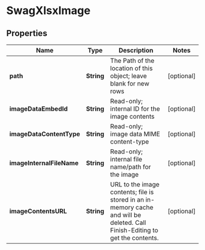 
# SwagXlsxImage

## Properties
Name | Type | Description | Notes
------------ | ------------- | ------------- | -------------
**path** | **String** | The Path of the location of this object; leave blank for new rows |  [optional]
**imageDataEmbedId** | **String** | Read-only; internal ID for the image contents |  [optional]
**imageDataContentType** | **String** | Read-only; image data MIME content-type |  [optional]
**imageInternalFileName** | **String** | Read-only; internal file name/path for the image |  [optional]
**imageContentsURL** | **String** | URL to the image contents; file is stored in an in-memory cache and will be deleted.  Call Finish-Editing to get the contents. |  [optional]



